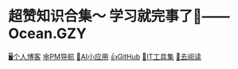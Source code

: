 <!--
 * @Author: OCEAN.GZY
 * @Date: 2023-07-26 15:09:15
 * @LastEditors: OCEAN.GZY
 * @LastEditTime: 2024-02-22 16:36:09
 * @FilePath: /awesome-book/docs/_coverpage.md
 * @Description: 注释信息
-->
# 超赞知识合集～ 学习就完事了:100:——Ocean.GZY


 [:desktop_computer:个人博客](http://oceangzy.top)
 [:spider_web:PM导航](http://pmhub.oceangzy.top)
 [:toolbox:AI小应用](http://ai.oceangzy.top)
 [:thumbsup:GitHub](https://github.com/OcaenEyes)
 [:paperclip:IT工具集](https://it-tools-lemon.vercel.app)
 [:book:去阅读](platform.md)

